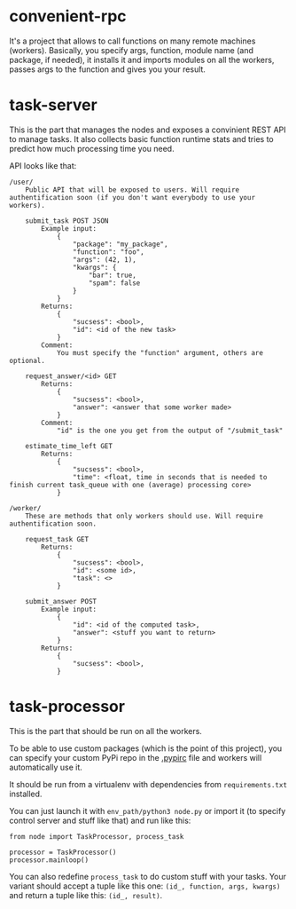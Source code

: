 # convenient-rpc

It's a project that allows to call functions on many remote machines (workers). Basically, you specify args, function, module name (and package, if needed), it installs it and imports modules on all the workers, passes args to the function and gives you your result. 


# task-server

This is the part that manages the nodes and exposes a convinient REST API to manage tasks. It also collects basic function runtime stats and tries to predict how much processing time you need.

API looks like that:

    /user/
        Public API that will be exposed to users. Will require authentification soon (if you don't want everybody to use your workers).
    
        submit_task POST JSON
            Example input:
                {
                    "package": "my_package",
                    "function": "foo",
                    "args": (42, 1),
                    "kwargs": {
                        "bar": true,
                        "spam": false
                    }
                }
            Returns:
                {
                    "sucsess": <bool>,
                    "id": <id of the new task>
                }
            Comment:
                You must specify the "function" argument, others are optional.
        
        request_answer/<id> GET
            Returns:
                {
                    "sucsess": <bool>,
                    "answer": <answer that some worker made>
                }
            Comment:
                "id" is the one you get from the output of "/submit_task"

        estimate_time_left GET
            Returns:
                {
                    "sucsess": <bool>,
                    "time": <float, time in seconds that is needed to finish current task_queue with one (average) processing core>
                }
    
    /worker/
        These are methods that only workers should use. Will require authentification soon. 
    
        request_task GET
            Returns:
                {
                    "sucsess": <bool>,
                    "id": <some id>,
                    "task": <>
                }
    
        submit_answer POST
            Example input:
                {
                    "id": <id of the computed task>,
                    "answer": <stuff you want to return>
                }
            Returns:
                {
                    "sucsess": <bool>,
                }

# task-processor

This is the part that should be run on all the workers.

To be able to use custom packages (which is the point of this project), you can specify your custom PyPi repo in the [.pypirc] file and workers will automatically use it.

It should be run from a virtualenv with dependencies from `requirements.txt` installed.

You can just launch it with `env_path/python3 node.py` or import it (to specify control server and stuff like that)  and run like this:

    from node import TaskProcessor, process_task

    processor = TaskProcessor()
    processor.mainloop()

You can also redefine `process_task` to do custom stuff with your tasks. Your variant should accept a tuple like this one: `(id_, function, args, kwargs)` and return a tuple like this: `(id_, result)`.

[.pypirc]: https://docs.python.org/2/distutils/packageindex.html#pypirc